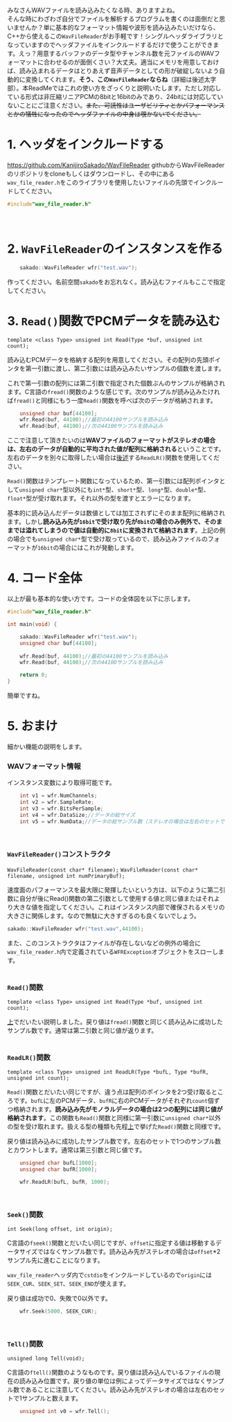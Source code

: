 みなさんWAVファイルを読み込みたくなる時、ありますよね。<br>
そんな時にわざわざ自分でファイルを解析するプログラムを書くのは面倒だと思いませんか？単に基本的なフォーマット情報や波形を読み込みたいだけなら、C++から使えるこの`WavFileReader`がお手軽です！シングルヘッダライブラリとなっていますのでヘッダファイルをインクルードするだけで使うことができます。えっ？用意するバッファのデータ型やチャンネル数を元ファイルのWAVフォーマットに合わせるのが面倒くさい？大丈夫。適当にメモリを用意しておけば、読み込まれるデータはとりあえず音声データとしての形が破綻しないよう自動的に変換してくれます。**そう、この`WavFileReader`ならね**（詳細は後述太字部）。本ReadMeではこれの使い方をざっくりと説明いたします。ただし対応している形式は非圧縮リニアPCMの8bitと16bitのみであり、24bitには対応していないことにご注意ください。~~また、可読性はユーザビリティとかパフォーマンスとかの犠牲になったのでヘッダファイルの中身は覗かないでください。~~


# 1. ヘッダをインクルードする
https://github.com/KanijiroSakado/WavFileReader
githubからWavFileReaderのリポジトリをcloneもしくはダウンロードし、その中にある`wav_file_reader.h`をこのライブラリを使用したいファイルの先頭でインクルードしてください。

```C++
#include"wav_file_reader.h"
```
　　
# 2. `WavFileReader`のインスタンスを作る

```C++
	sakado::WavFileReader wfr("test.wav");
```
作ってください。名前空間`sakado`をお忘れなく。読み込むファイルもここで指定してください。
　　
# 3. `Read()`関数でPCMデータを読み込む
`template <class Type> unsigned int Read(Type *buf, unsigned int count);`  

読み込むPCMデータを格納する配列を用意してください。その配列の先頭ポインタを第一引数に渡し、第二引数には読み込みたいサンプルの個数を渡します。

これで第一引数の配列には第二引数で指定された個数ぶんのサンプルが格納されます。C言語の`fread()`関数のような感じです。次のサンプルが読み込みたければ`fread()`と同様にもう一度`Read()`関数を呼べば次のデータが格納されます。

```C++
	unsigned char buf[44100];
	wfr.Read(buf, 44100);//最初の44100サンプルを読み込み
	wfr.Read(buf, 44100);//次の44100サンプルを読み込み
```

ここで注意して頂きたいのは**WAVファイルのフォーマットがステレオの場合は、左右のデータが自動的に平均された値が配列に格納される**ということです。左右のデータを別々に取得したい場合は[後述](#readlr関数)する`ReadLR()`関数を使用してください。

`Read()`関数はテンプレート関数になっているため、第一引数には配列ポインタとして`unsigned char*`型以外にも`int*`型、`short*`型、`long*`型、`double*`型、`float*`型が受け取れます。それ以外の型を渡すとエラーになります。

基本的に読み込んだデータは数値としては加工されずにそのまま配列に格納されます。しかし**読み込み先が`16bit`で受け取り先が`8bit`の場合のみ例外で、そのままでは溢れてしまうので値は自動的に`8bit`に変換されて格納されます**。上記の例の場合でも`unsigned char*`型で受け取っているので、読み込みファイルのフォーマットが`16bit`の場合にはこれが発動します。
　　
# 4. コード全体
以上が最も基本的な使い方です。コードの全体図を以下に示します。

```C++
#include"wav_file_reader.h"

int main(void) {

	sakado::WavFileReader wfr("test.wav");
	unsigned char buf[44100];
	
	wfr.Read(buf, 44100);//最初の44100サンプルを読み込み
	wfr.Read(buf, 44100);//次の44100サンプルを読み込み

	return 0;
}
```
簡単ですね。
　　
# 5. おまけ
細かい機能の説明をします。
<br/>

### __WAVフォーマット情報__

インスタンス変数により取得可能です。

```C++
	int v1 = wfr.NumChannels;
	int v2 = wfr.SampleRate;
	int v3 = wfr.BitsPerSample;
	int v4 = wfr.DataSize;//データの総サイズ
	int v5 = wfr.NumData;//データの総サンプル数（ステレオの場合は左右のセットで１つと数えます）
```
<br/>

### __`WavFileReader()`コンストラクタ__  
   
`WavFileReader(const char* filename);`
`WavFileReader(const char* filename, unsigned int numPrimaryBuf);`  

速度面のパフォーマンスを最大限に発揮したいという方は、以下のように第二引数に自分が後にRead()関数の第二引数として使用する値と同じ値またはそれより大きな値を指定してください。これはインスタンス内部で確保されるメモリの大きさに関係します。なので無駄に大きすぎるのも良くないでしょう。

```C++
sakado::WavFileReader wfr("test.wav",44100);
```
また、このコンストラクタはファイルが存在しないなどの例外の場合に`wav_file_reader.h`内で定義されている`WFRException`オブジェクトをスローします。  
<br/>  
  
### __`Read()`関数__
`template <class Type> unsigned int Read(Type *buf, unsigned int count);`  

[上](#3-read関数でpcmデータを読み込む)でだいたい説明しました。戻り値は`fread()`関数と同じく読み込みに成功したサンプル数です。通常は第二引数と同じ値が返ります。  
<br />  
  
### __`ReadLR()`関数__
`template <class Type> unsigned int ReadLR(Type *bufL, Type *bufR, unsigned int count);`  

`Read()`関数とだいたい同じですが、違う点は配列のポインタを2つ受け取るところです。`bufL`に左のPCMデータ、`bufR`に右のPCMデータがそれぞれ`count`個ずつ格納されます。**読み込み先がモノラルデータの場合は2つの配列には同じ値が格納されます**。この関数も`Read()`関数と同様に第一引数に`unsigned char*`以外の型を受け取れます。扱える型の種類も先程[上](#3-read関数でpcmデータを読み込む)で挙げた`Read()`関数と同様です。

戻り値は読み込みに成功したサンプル数です。左右のセットで1つのサンプル数とカウントします。通常は第三引数と同じ値です。

```C++
	unsigned char bufL[1000];
	unsigned char bufR[1000];

	wfr.ReadLR(bufL, bufR, 1000);
```
<br/>

### __`Seek()`関数__
`int Seek(long offset, int origin);`  

C言語の`fseek()`関数とだいたい同じですが、`offset`に指定する値は移動するデータサイズではなくサンプル数です。読み込み先がステレオの場合は`offset`*2サンプル先に進むことになります。

`wav_file_reader`ヘッダ内で`cstdio`をインクルードしているので`origin`には`SEEK_CUR`、`SEEK_SET`、`SEEK_END`が使えます。

戻り値は成功で0、失敗で0以外です。

```C++
	wfr.Seek(5000, SEEK_CUR);
```
<br/>

### __`Tell()`関数__
`unsigned long Tell(void);`  

C言語の`ftell()`関数のようなものです。戻り値は読み込んでいるファイルの現在の読み込み位置です。戻り値の単位は例によってデータサイズではなくサンプル数であることに注意してください。読み込み先がステレオの場合は左右のセットで1サンプルと数えます。

```C++
	unsigned int v0 = wfr.Tell();
```
